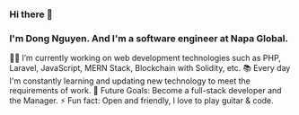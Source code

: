 ### Hi there 👋

### I'm Dong Nguyen. And I'm a software engineer at Napa Global.

👨‍💻 I’m currently working on web development technologies such as PHP, Laravel, JavaScript, MERN Stack, Blockchain with Solidity, etc.
📚 Every day I'm constantly learning and updating new technology to meet the requirements of work.
🎯 Future Goals: Become a full-stack developer and the Manager.
⚡ Fun fact: Open and friendly, I love to play guitar & code.

